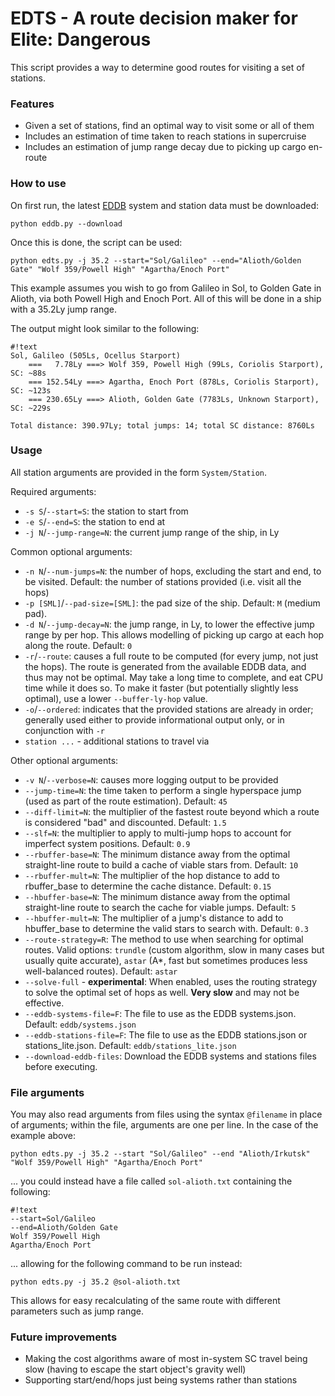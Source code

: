 # EDTS - A route decision maker for Elite: Dangerous #

This script provides a way to determine good routes for visiting a set of stations.

### Features ###

* Given a set of stations, find an optimal way to visit some or all of them
* Includes an estimation of time taken to reach stations in supercruise
* Includes an estimation of jump range decay due to picking up cargo en-route

### How to use ###

On first run, the latest [EDDB](http://eddb.io) system and station data must be downloaded:

`python eddb.py --download`

Once this is done, the script can be used:

`python edts.py -j 35.2 --start="Sol/Galileo" --end="Alioth/Golden Gate" "Wolf 359/Powell High" "Agartha/Enoch Port"`

This example assumes you wish to go from Galileo in Sol, to Golden Gate in Alioth, via both Powell High and Enoch Port. All of this will be done in a ship with a 35.2Ly jump range.

The output might look similar to the following:
```
#!text
Sol, Galileo (505Ls, Ocellus Starport)
    ===   7.78Ly ===> Wolf 359, Powell High (99Ls, Coriolis Starport), SC: ~88s
    === 152.54Ly ===> Agartha, Enoch Port (878Ls, Coriolis Starport), SC: ~123s
    === 230.65Ly ===> Alioth, Golden Gate (7783Ls, Unknown Starport), SC: ~229s

Total distance: 390.97Ly; total jumps: 14; total SC distance: 8760Ls
```

### Usage ###
All station arguments are provided in the form `System/Station`.

Required arguments:

* `-s S`/`--start=S`: the station to start from
* `-e S`/`--end=S`: the station to end at
* `-j N`/`--jump-range=N`: the current jump range of the ship, in Ly

Common optional arguments:

* `-n N`/`--num-jumps=N`: the number of hops, excluding the start and end, to be visited. Default: the number of stations provided (i.e. visit all the hops)
* `-p [SML]`/`--pad-size=[SML]`: the pad size of the ship. Default: `M` (medium pad).
* `-d N`/`--jump-decay=N`: the jump range, in Ly, to lower the effective jump range by per hop. This allows modelling of picking up cargo at each hop along the route. Default: `0`
* `-r`/`--route`: causes a full route to be computed (for every jump, not just the hops). The route is generated from the available EDDB data, and thus may not be optimal. May take a long time to complete, and eat CPU time while it does so. To make it faster (but potentially slightly less optimal), use a lower `--buffer-ly-hop` value.
* `-o`/`--ordered`: indicates that the provided stations are already in order; generally used either to provide informational output only, or in conjunction with `-r`
* `station ...` - additional stations to travel via

Other optional arguments:

* `-v N`/`--verbose=N`: causes more logging output to be provided
* `--jump-time=N`: the time taken to perform a single hyperspace jump (used as part of the route estimation). Default: `45`
* `--diff-limit=N`: the multiplier of the fastest route beyond which a route is considered "bad" and discounted. Default: `1.5`
* `--slf=N`: the multiplier to apply to multi-jump hops to account for imperfect system positions. Default: `0.9`
* `--rbuffer-base=N`: The minimum distance away from the optimal straight-line route to build a cache of viable stars from. Default: `10`
* `--rbuffer-mult=N`: The multiplier of the hop distance to add to rbuffer_base to determine the cache distance. Default: `0.15`
* `--hbuffer-base=N`: The minimum distance away from the optimal straight-line route to search the cache for viable jumps. Default: `5`
* `--hbuffer-mult=N`: The multiplier of a jump's distance to add to hbuffer_base to determine the valid stars to search with. Default: `0.3`
* `--route-strategy=R`: The method to use when searching for optimal routes. Valid options: `trundle` (custom algorithm, slow in many cases but usually quite accurate), `astar` (A*, fast but sometimes produces less well-balanced routes). Default: `astar`
* `--solve-full` - **experimental**: When enabled, uses the routing strategy to solve the optimal set of hops as well. **Very slow** and may not be effective.
* `--eddb-systems-file=F`: The file to use as the EDDB systems.json. Default: `eddb/systems.json`
* `--eddb-stations-file=F`: The file to use as the EDDB stations.json or stations_lite.json. Default: `eddb/stations_lite.json`
* `--download-eddb-files`: Download the EDDB systems and stations files before executing.

### File arguments ###

You may also read arguments from files using the syntax `@filename` in place of arguments; within the file, arguments are one per line. In the case of the example above:

`python edts.py -j 35.2 --start "Sol/Galileo" --end "Alioth/Irkutsk" "Wolf 359/Powell High" "Agartha/Enoch Port"`

... you could instead have a file called `sol-alioth.txt` containing the following:

```
#!text
--start=Sol/Galileo
--end=Alioth/Golden Gate
Wolf 359/Powell High
Agartha/Enoch Port
```

... allowing for the following command to be run instead:

`python edts.py -j 35.2 @sol-alioth.txt`

This allows for easy recalculating of the same route with different parameters such as jump range.

### Future improvements ###

* Making the cost algorithms aware of most in-system SC travel being slow (having to escape the start object's gravity well)
* Supporting start/end/hops just being systems rather than stations